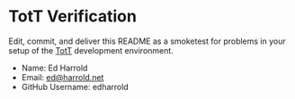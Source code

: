 # TotT Verification

Edit, commit, and deliver this README as a smoketest for problems in your
setup of the [TotT](http://tott-meetup.rtfd.org) development environment.

* Name: Ed Harrold
* Email: ed@harrold.net
* GitHub Username: edharrold
